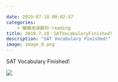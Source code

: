 ```yaml
---

date: 2019-07-18 00:02:57
categories:
    - 暖暖阅读脚印-reading
title: 2019.7.18：SATVocabularyFinished!
description: "SAT Vocabulary Finished!"
image: image_0.png
---
```


SAT Vocabulary Finished!

  


![](image_0.png)